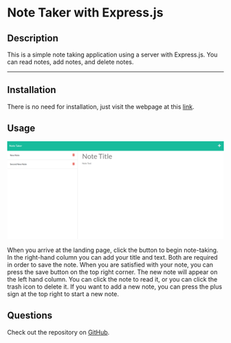 # Note Taker with Express.js

## Description

This is a simple note taking application using a server with Express.js. You can read notes, add notes, and delete notes.

---

## Installation

There is no need for installation, just visit the webpage at this [link](https://aqueous-hamlet-69728.herokuapp.com/).

## Usage

![](./images/Note-Taker.png)

When you arrive at the landing page, click the button to begin note-taking. In the right-hand column you can add your title and text. Both are required in order to save the note. When you are satisfied with your note, you can press the save button on the top right corner. The new note will appear on the left hand column. You can click the note to read it, or you can click the trash icon to delete it. If you want to add a new note, you can press the plus sign at the top right to start a new note.

## Questions

Check out the repository on [GitHub](https://github.com/ariellongoria/note-taker).
